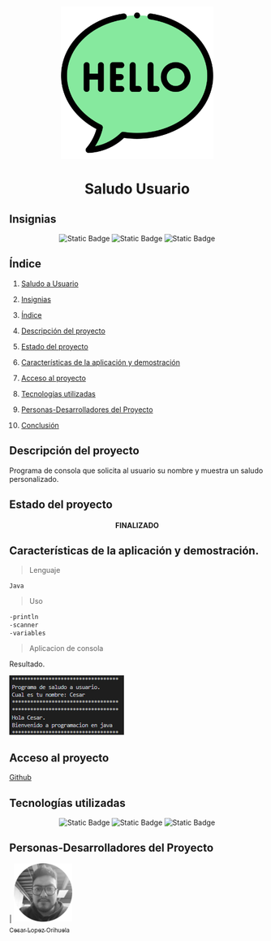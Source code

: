 <p align="center">
<img src="./img/hola.png"
 width="300">
</p>

<h1 align="center" id="Información">Saludo Usuario</h1>

## Insignias

<section align="center">

![Static Badge](https://img.shields.io/badge/CURSO-PRACTICA-green)
![Static Badge](https://img.shields.io/badge/LENGUAJE-JAVA-orange)
![Static Badge](https://img.shields.io/badge/PROYECTO-Udemy-purple)

</section>

## Índice

1. [Saludo a Usuario](#Información)

2. [Insignias](#insignias)

3. [Índice](#índice)

4. [Descripción del proyecto](#descripción-del-proyecto)

5. [Estado del proyecto](#Estado-del-proyecto)

6. [Características de la aplicación y demostración](#Características-de-la-aplicación-y-demostración)

7. [Acceso al proyecto](#acceso-proyecto)

8. [Tecnologías utilizadas](#tecnologías-utilizadas)

9. [Personas-Desarrolladores del Proyecto](#personas-desarrolladores)

10. [Conclusión](#conclusión)

## Descripción del proyecto

Programa de consola que solicita al usuario su nombre y muestra un saludo personalizado.

## Estado del proyecto

<h4 align="center">
FINALIZADO
</h4>

## Características de la aplicación y demostración.

> Lenguaje

    Java

> Uso

    -println
    -scanner
    -variables

> Aplicacion de consola

Resultado.

![![alt text](image.png)](img/image.png)

## Acceso al proyecto

[Github](https://github.com/Chinicuil87/programacionJava/tree/main/Producto)

## Tecnologías utilizadas

<section align="center">

![Static Badge](https://img.shields.io/badge/IDE-IntelliJ-purple) ![Static Badge](https://img.shields.io/badge/LENGUAJE-JAVA-orange) ![Static Badge](https://img.shields.io/badge/JDK-21-red)

</section>

## Personas-Desarrolladores del Proyecto

| [<img src="./img/chinicuil.png" width=115><br><sub>Cesar Lopez Orihuela</sub>](https://github.com/Chinicuil87)
